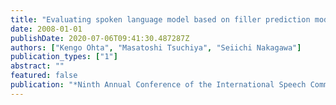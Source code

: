 ```yaml
---
title: "Evaluating spoken language model based on filler prediction model in speech recognition"
date: 2008-01-01
publishDate: 2020-07-06T09:41:30.487287Z
authors: ["Kengo Ohta", "Masatoshi Tsuchiya", "Seiichi Nakagawa"]
publication_types: ["1"]
abstract: ""
featured: false
publication: "*Ninth Annual Conference of the International Speech Communication Association*"
---
```


